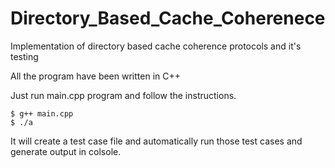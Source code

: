 # Directory_Based_Cache_Coherenece
Implementation of directory based cache coherence protocols and it's testing

All the program have been written in C++

Just run main.cpp program and follow the instructions.
```
$ g++ main.cpp
$ ./a
```
It will create a test case file and automatically run those test cases and generate output in colsole.

